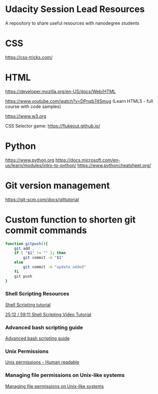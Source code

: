 # Udacity Session Lead Resources

A repository to share useful resources with nanodegree students

# CSS 
https://css-tricks.com/

# HTML
https://developer.mozilla.org/en-US/docs/Web/HTML

https://www.youtube.com/watch?v=DPnqb74Smug (Learn HTML5 - full course with code samples)

https://www.w3.org 

CSS Selector game:
https://flukeout.github.io/

# Python
https://www.python.org
https://docs.microsoft.com/en-us/learn/modules/intro-to-python/
https://www.pythoncheatsheet.org/

# Git version management

https://git-scm.com/docs/gittutorial

# Custom function to shorten git commit commands

```bash
function gitpush(){
    git add .
    if [ "$1" != "" ]; then
        git commit -m "$1"
    else
        git commit -m "update added"
    fi
    git push
}
```
### Shell Scripting Resources
[Shell Scripting tutorial](https://www.shellscript.sh/functions.html)

[25:12 / 59:11
Shell Scripting Video Tutorial](https://www.youtube.com/watch?v=hwrnmQumtPw)
### Advanced bash scripting guide
[Advanced bash scripting guide](https://tldp.org/LDP/abs/abs-guide.pdf)

### Unix Permissions
 [Unix permissions - Human readable](https://mason.gmu.edu/~montecin/UNIXpermiss.htm)

 ### Managing file permissions on Unix-like systems
 [Managing file permissions on Unix-like systems](https://kb.iu.edu/d/abdb)
